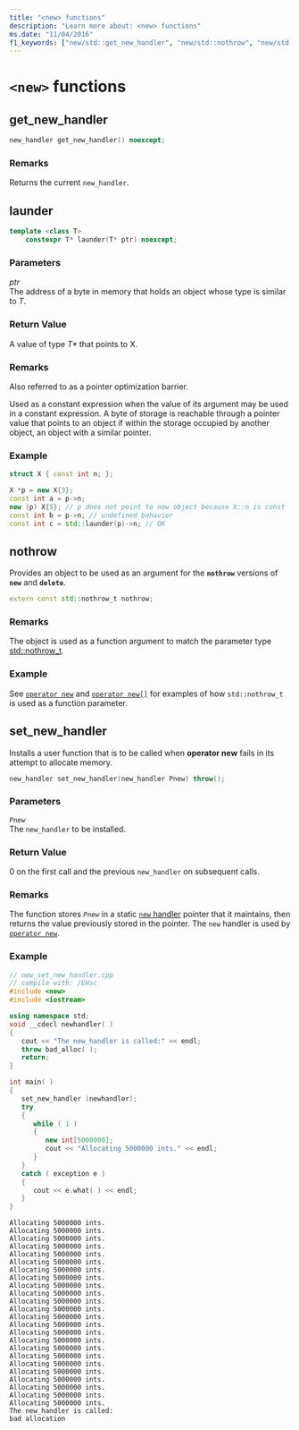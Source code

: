 ```yaml
---
title: "<new> functions"
description: "Learn more about: <new> functions"
ms.date: "11/04/2016"
f1_keywords: ["new/std::get_new_handler", "new/std::nothrow", "new/std::set_new_handler"]
---
```

# `<new>` functions

## <a name="get_new_handler"></a> get_new_handler

```cpp
new_handler get_new_handler() noexcept;
```

### Remarks

Returns the current `new_handler`.

## <a name="launder"></a> launder

```cpp
template <class T>
    constexpr T* launder(T* ptr) noexcept;
```

### Parameters

*ptr*\
The address of a byte in memory that holds an object whose type is similar to *T*.

### Return Value

A value of type *T\** that points to X.

### Remarks

Also referred to as a pointer optimization barrier.

Used as a constant expression when the value of its argument may be used in a constant expression. A byte of storage is reachable through a pointer value that points to an object if within the storage occupied by another object, an object with a similar pointer.

### Example

```cpp
struct X { const int n; };

X *p = new X{3};
const int a = p->n;
new (p) X{5}; // p does not point to new object because X::n is const
const int b = p->n; // undefined behavior
const int c = std::launder(p)->n; // OK
```

## <a name="nothrow"></a> nothrow

Provides an object to be used as an argument for the **`nothrow`** versions of **`new`** and **`delete`**.

```cpp
extern const std::nothrow_t nothrow;
```

### Remarks

The object is used as a function argument to match the parameter type [std::nothrow_t](../standard-library/nothrow-t-structure.md).

### Example

See [`operator new`](../standard-library/new-operators.md#op_new) and [`operator new[]`](../standard-library/new-operators.md#op_new_arr) for examples of how `std::nothrow_t` is used as a function parameter.

## <a name="set_new_handler"></a> set_new_handler

Installs a user function that is to be called when **operator new** fails in its attempt to allocate memory.

```cpp
new_handler set_new_handler(new_handler Pnew) throw();
```

### Parameters

*`Pnew`*\
The `new_handler` to be installed.

### Return Value

0 on the first call and the previous `new_handler` on subsequent calls.

### Remarks

The function stores *`Pnew`* in a static [`new` handler](../standard-library/new-typedefs.md#new_handler) pointer that it maintains, then returns the value previously stored in the pointer. The `new` handler is used by [`operator new`](../standard-library/new-operators.md#op_new).

### Example

```cpp
// new_set_new_handler.cpp
// compile with: /EHsc
#include <new>
#include <iostream>

using namespace std;
void __cdecl newhandler( )
{
   cout << "The new_handler is called:" << endl;
   throw bad_alloc( );
   return;
}

int main( )
{
   set_new_handler (newhandler);
   try
   {
      while ( 1 )
      {
         new int[5000000];
         cout << "Allocating 5000000 ints." << endl;
      }
   }
   catch ( exception e )
   {
      cout << e.what( ) << endl;
   }
}
```

```Output
Allocating 5000000 ints.
Allocating 5000000 ints.
Allocating 5000000 ints.
Allocating 5000000 ints.
Allocating 5000000 ints.
Allocating 5000000 ints.
Allocating 5000000 ints.
Allocating 5000000 ints.
Allocating 5000000 ints.
Allocating 5000000 ints.
Allocating 5000000 ints.
Allocating 5000000 ints.
Allocating 5000000 ints.
Allocating 5000000 ints.
Allocating 5000000 ints.
Allocating 5000000 ints.
Allocating 5000000 ints.
Allocating 5000000 ints.
Allocating 5000000 ints.
Allocating 5000000 ints.
Allocating 5000000 ints.
Allocating 5000000 ints.
Allocating 5000000 ints.
Allocating 5000000 ints.
The new_handler is called:
bad allocation
```
